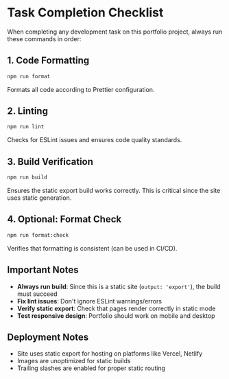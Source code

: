 # Task Completion Checklist

When completing any development task on this portfolio project, always run these commands in order:

## 1. Code Formatting

```bash
npm run format
```

Formats all code according to Prettier configuration.

## 2. Linting

```bash
npm run lint
```

Checks for ESLint issues and ensures code quality standards.

## 3. Build Verification

```bash
npm run build
```

Ensures the static export build works correctly. This is critical since the site uses static generation.

## 4. Optional: Format Check

```bash
npm run format:check
```

Verifies that formatting is consistent (can be used in CI/CD).

## Important Notes

- **Always run build**: Since this is a static site (`output: 'export'`), the build must succeed
- **Fix lint issues**: Don't ignore ESLint warnings/errors
- **Verify static export**: Check that pages render correctly in static mode
- **Test responsive design**: Portfolio should work on mobile and desktop

## Deployment Notes

- Site uses static export for hosting on platforms like Vercel, Netlify
- Images are unoptimized for static builds
- Trailing slashes are enabled for proper static routing
